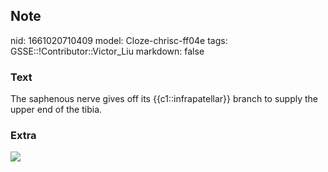 ## Note
nid: 1661020710409
model: Cloze-chrisc-ff04e
tags: GSSE::!Contributor::Victor_Liu
markdown: false

### Text
The saphenous nerve gives off its {{c1::infrapatellar}} branch to supply the upper end of the tibia.

### Extra
<img src="paste-3c351c7389c26dc3bfeb85a0917af5656c2db8d6.jpg">

